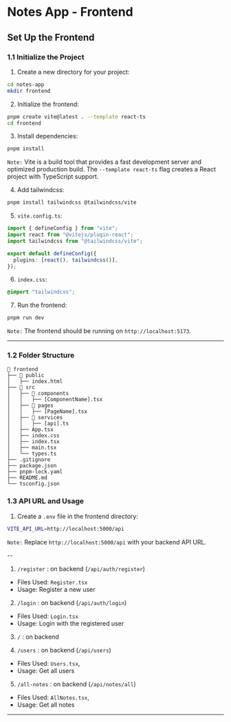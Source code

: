 # Notes App - Frontend

## Set Up the Frontend

### 1.1 Initialize the Project

1. Create a new directory for your project:

```bash
cd notes-app
mkdir frontend
```

2. Initialize the frontend:

```bash
pnpm create vite@latest . --template react-ts
cd frontend
```

3. Install dependencies:

```bash
pnpm install
```

`Note:` Vite is a build tool that provides a fast development server and optimized production build. The `--template react-ts` flag creates a React project with TypeScript support.

4. Add tailwindcss:

```bash
pnpm install tailwindcss @tailwindcss/vite
```

5. `vite.config.ts`:

```typescript
import { defineConfig } from "vite";
import react from "@vitejs/plugin-react";
import tailwindcss from "@tailwindcss/vite";

export default defineConfig({
  plugins: [react(), tailwindcss()],
});

```

6. `index.css`:

```css
@import "tailwindcss";
```

7. Run the frontend:

```bash
pnpm run dev
```

`Note:` The frontend should be running on `http://localhost:5173`.

---

### 1.2 Folder Structure

```
📂 frontend
├── 📂 public
│   ├── index.html
├── 📂 src
│   ├── 📂 components
│   │   ├── [ComponentName].tsx
│   ├── 📂 pages
│   │   ├── [PageName].tsx
│   ├── 📂 services
│   │   ├── [api].ts
│   ├── App.tsx
│   ├── index.css
│   ├── index.tsx
│   ├── main.tsx
│   └── types.ts
├── .gitignore
├── package.json
├── pnpm-lock.yaml
├── README.md
└── tsconfig.json
```

### 1.3 API URL and Usage

1. Create a `.env` file in the frontend directory:

```bash
VITE_API_URL=http://localhost:5000/api
```

`Note:` Replace `http://localhost:5000/api` with your backend API URL.

--

1. `/register` : on backend (`/api/auth/register`)
- Files Used: `Register.tsx`
- Usage: Register a new user

2. `/login` : on backend (`/api/auth/login`)
- Files Used: `Login.tsx`
- Usage: Login with the registered user

3. `/` : on backend 

4. `/users` : on backend (`/api/users`)
- Files Used: `Users.tsx`,
- Usage: Get all users

5. `/all-notes` : on backend (`/api/notes/all`)
- Files Used: `AllNotes.tsx`,
- Usage: Get all notes

---